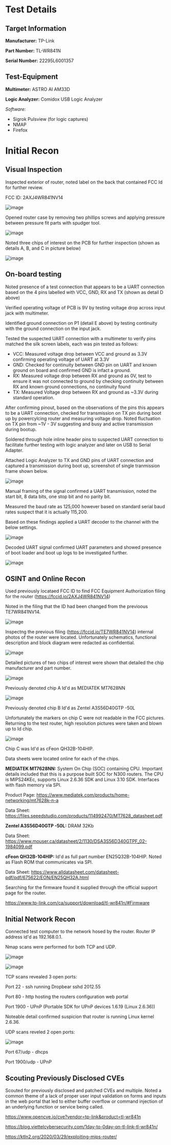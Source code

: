 
# Test Details

## Target Information

**Manufacturer:** TP-Link

**Part Number:** TL-WR841N

**Serial Number:** 22295L6001357
 
## Test-Equipment
 
**Multimeter:** ASTRO AI AM33D

**Logic Analyzer:** Comidox USB Logic Analyzer

*Software:* 
- Sigrok Pulsview (for logic captures)
- NMAP
- Firefox


# Initial Recon

## Visual Inspection

Inspected exterior of router, noted label on the back that contained FCC Id for further review. 

FCC ID: 2AXJ4WR841NV14

![image](https://github.com/digitalandrew/iot_hardware_hacking/assets/3688593/1cec36c0-270b-413a-aad3-6543f02a7bdf)

Opened router case by removing two phillips screws and applying pressure between pressure fit parts with spudger tool.

![image](https://github.com/digitalandrew/iot_hardware_hacking/assets/3688593/011795b6-3f91-4ead-9689-a9f87266ec7b)

Noted three chips of interest on the PCB for further inspection (shown as details A, B, and C in picture below)

![image](https://github.com/digitalandrew/iot_hardware_hacking/assets/3688593/22c8bc20-1632-4270-ac75-03a2e10ef8a5)

## On-board testing

Noted presence of a test connection that appears to be a UART connection based on the 4 pins labelled with VCC, GND, RX and TX (shown as detail D above)

Verified operating voltage of PCB is 9V by testing voltage drop across input jack with multimeter. 

Identified ground connection on P1 (detail E above) by testing continuity with the ground connection on the input jack.

Tested the suspected UART connection with a multimeter to verify pins matched the silk screen labels, each was pin tested as follows:

- VCC: Measured voltage drop between VCC and ground as 3.3V confirming operating voltage of UART at 3.3V
- GND: Checked for continuity between GND pin on UART and known ground on board and confirmed GND is infact a ground. 
- RX: Measured voltage drop between RX and ground as 0V, test to ensure it was not connected to ground by checking continuity between RX and known ground connections, no continuity found
- TX: Measured Voltage drop between RX and ground as ~3.3V during standard operation. 

After confirming pinout, based on the observations of the pins this appears to be a UART connection, checked for transmission on TX pin during boot up by powercylcing router and measuring voltage drop. Noted fluctuation on TX pin from ~1V - 3V suggesting and busy and active transmission during bootup.

Soldered through hole inline header pins to suspected UART connection to facilitate further testing with logic analyzer and later on USB to Serial Adapter. 

Attached Logic Analyzer to TX and GND pins of UART connection and captured a transmission during boot up, screenshot of single tranmission frame shown below. 

![image](https://github.com/digitalandrew/iot_hardware_hacking/assets/3688593/26dab875-4c65-42c6-8531-6a8b2f11bcee)

Manual framing of the signal confirmed a UART transmission, noted the start bit, 8 data bits, one stop bit and no parity bit. 

Measured the baud rate as 125,000 however based on standard serial baud rates suspect that it is actually 115,200. 

Based on these findings applied a UART decoder to the channel with the below settings. 

![image](https://github.com/digitalandrew/iot_hardware_hacking/assets/3688593/6fa28602-80fb-49ac-9345-2ab0911c7fe5)

Decoded UART signal confirmed UART parameters and showed presence of boot loader and boot up logs to be investigated further. 

![image](https://github.com/digitalandrew/iot_hardware_hacking/assets/3688593/3a398efa-634a-44bd-8f07-ac341437fb26)

## OSINT and Online Recon

Used previously locataed FCC ID to find FCC Equipment Authorization filing for the router (https://fccid.io/2AXJ4WR841NV14)

Noted in the filing that the ID had been changed from the previoous TE7WR841NV14. 

![image](https://github.com/digitalandrew/iot_hardware_hacking/assets/3688593/db3f4150-f332-41a3-8eba-8fa7ca37e180)

Inspectng the previous filing (https://fccid.io/TE7WR841NV14) internal photos of the router were located. Unfortunately schematics, functional description and block diagram were redacted as confidential. 

![image](https://github.com/digitalandrew/iot_hardware_hacking/assets/3688593/f822a904-bd09-4b9c-9b76-6079ae981f45)

Detailed pictures of two chips of interest were shown that detailed the chip manufacturer and part number. 

![image](https://github.com/digitalandrew/iot_hardware_hacking/assets/3688593/ff42f8b7-f20d-42d4-b1bf-ca6e1cbdd6ca)

Previously denoted chip A Id'd as MEDIATEK MT7628NN

![image](https://github.com/digitalandrew/iot_hardware_hacking/assets/3688593/5b348071-c52a-4f0c-8ce3-f0765f0e1d70)

Previously denoted chip B Id'd as Zentel A3S56D40GTP -50L

Unfortunately the markers on chip C were not readable in the FCC pictures. Returning to the test router, high resolution pictures were taken and blown up to Id chip. 

![image](https://github.com/digitalandrew/iot_hardware_hacking/assets/3688593/7bdc1bab-85f2-4b4d-9ff0-5011e130bfec)

Chip C was Id'd as cFeon QH32B-104HIP.

Data sheets were located online for each of the chips. 

**MEDIATEK MT7628NN:** System On Chip (SOC) containing CPU. Important details included that this is a purpose built SOC for N300 routers. The CPU is MIPS24KEc, supports Linux 2.6.36 SDK and Linux 3.10 SDK. Interfaces with flash memory via SPI.

Product Page: https://www.mediatek.com/products/home-networking/mt7628k-n-a

Data Sheet: https://files.seeedstudio.com/products/114992470/MT7628_datasheet.pdf

**Zentel A3S56D40GTP -50L:** DRAM 32Kb

Data Sheet: https://www.mouser.ca/datasheet/2/1130/DSA3S56D340GTPF_02-1984099.pdf

**cFeon QH32B-104HIP:** Id'd as full part number EN25Q32B-104HIP. Noted as Flash ROM that communicates via SPI. 

Data Sheet: https://www.alldatasheet.com/datasheet-pdf/pdf/675622/EON/EN25QH32A.html

Searching for the firmware found it supplied through the official support page for the router. 

https://www.tp-link.com/ca/support/download/tl-wr841n/#Firmware

## Initial Network Recon

Connected test computer to the network hosed by the router. Router IP address id'd as 192.168.0.1.

Nmap scans were performed for both TCP and UDP. 

![image](https://github.com/digitalandrew/iot_hardware_hacking/assets/3688593/ef33b9e5-33d9-4a49-b163-5a0031db6e6d)

![image](https://github.com/digitalandrew/iot_hardware_hacking/assets/3688593/6bd73c08-8c33-4485-830a-d5934641e78b)

TCP scans revealed 3 open ports:

Port 22 - ssh running Dropbear sshd 2012.55

Port 80 - http hosting the routers configuration web portal

Port 1900 - UPnP (Portable SDK for UPnP devices 1.6.19 (Linux 2.6.36))

Noteable detail confirmed suspicion that router is running Linux kernel 2.6.36. 

UDP scans reveled 2 open ports: 

![image](https://github.com/digitalandrew/iot_hardware_hacking/assets/3688593/3b1244a3-50e4-44c2-9735-a28eb26b8a01)

Port 67/udp - dhcps

Port 1900/udp - UPnP

## Scouting Previously Disclosed CVEs

Scouted for previously disclosed and patched CVEs and multiple. Noted a common theme of a lack of proper user input validation on forms and inputs in the web portal that led to either buffer overflow or command injection of an underlying function or service being called.

https://www.opencve.io/cve?vendor=tp-link&product=tl-wr841n

https://blog.viettelcybersecurity.com/1day-to-0day-on-tl-link-tl-wr841n/

https://ktln2.org/2020/03/29/exploiting-mips-router/





